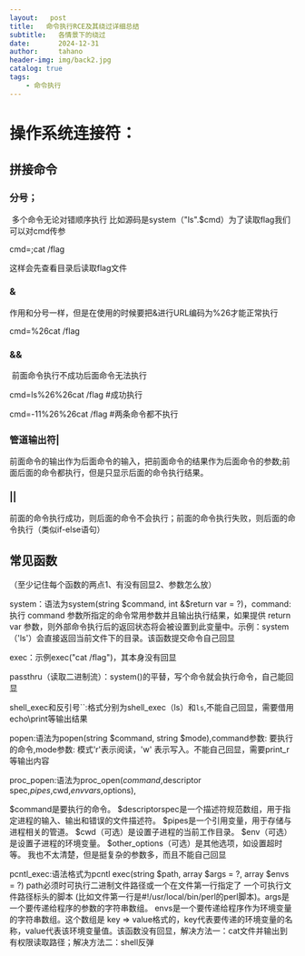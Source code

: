 ```yaml
---
layout:   post
title:   命令执行RCE及其绕过详细总结
subtitle:   各情景下的绕过
date:       2024-12-31
author:     tahano
header-img: img/back2.jpg
catalog: true
tags:
    - 命令执行
---
```


# 操作系统连接符：

## 拼接命令

### 分号；

​	多个命令无论对错顺序执行 比如源码是system（"ls".$cmd）为了读取flag我们可以对cmd传参

cmd=;cat /flag

这样会先查看目录后读取flag文件

### &

​	作用和分号一样，但是在使用的时候要把&进行URL编码为%26才能正常执行

cmd=%26cat /flag

### &&

​	前面命令执行不成功后面命令无法执行

cmd=ls%26%26cat /flag  #成功执行

cmd=-11%26%26cat /flag  #两条命令都不执行

### 管道输出符|

​	前面命令的输出作为后面命令的输入，把前面命令的结果作为后面命令的参数;前面后面的命令都执行，但是只显示后面的命令执行结果。

### ||

​	前面的命令执行成功，则后面的命令不会执行；前面的命令执行失败，则后面的命令执行（类似if-else语句）

## 常见函数

（至少记住每个函数的两点1、有没有回显2、参数怎么放）

system：语法为system(string $command, int &$return var = ?)，command: 执行 command 参数所指定的命令常用参数并且输出执行结果，如果提供 return var 参数，则外部命令执行后的返回状态将会被设置到此变量中。示例：system（'ls'）会直接返回当前文件下的目录。该函数提交命令自己回显

exec：示例exec("cat /flag")，其本身没有回显

passthru（读取二进制流）：system()的平替，写个命令就会执行命令，自己能回显

shell_exec和反引号``:格式分别为shell_exec（ls）和`ls`,不能自己回显，需要借用echo\print等输出结果

popen:语法为popen(string $command, string $mode),command参数: 要执行的命令,mode参数: 模式'r'表示阅读，'w' 表示写入。不能自己回显，需要print_r等输出内容

proc_popen:语法为proc_open($command,$descriptor spec,$pipes,$cwd,$env vars,$options),

$command是要执行的命令。
$descriptorspec是一个描述符规范数组，用于指定进程的输入、输出和错误的文件描述符。
$pipes是一个引用变量，用于存储与进程相关的管道。
$cwd（可选）是设置子进程的当前工作目录。
$env（可选）是设置子进程的环境变量。
$other_options（可选）是其他选项，如设置超时等。
我也不太清楚，但是挺复杂的参数多，而且不能自己回显

pcntl_exec:语法格式为pcntl exec(string $path, array $args = ?, array $envs = ?)
path必须时可执行二进制文件路径或一个在文件第一行指定了 一个可执行文件路径标头的脚本 (比如文件第一行是#!/usr/local/bin/perl的perl脚本)。args是一个要传递给程序的参数的字符串数组。
envs是一个要传递给程序作为环境变量的字符串数组。这个数组是 key => value格式的，key代表要传递的环境变量的名称，value代表该环境变量值。该函数没有回显，解决方法一：cat文件并输出到有权限读取路径；解决方法二：shell反弹
